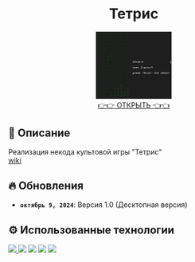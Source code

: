 

<h1 align="center">Тетрис</h1>
<div align="center">
<a href='https://azemcov.github.io/TETRIS'><img src="./src/tetris.gif" alt="Превью" width="30%"></a>
</div>

<div align="center">
<a href='https://azemcov.github.io/TETRIS'>👉👉 ОТКРЫТЬ 👈👈</a>
</div>

## 📖 Описание

Реализация некода культовой игры "Тетрис"
<br>
[wiki](https://ru.wikipedia.org/wiki/Тетрис)
<br>


## 🔥 Обновления

- **`октябрь 9, 2024`**: Версия 1.0 (Десктопная версия)

## ⚙️ Использованные технологии

<a href="https://developer.mozilla.org/en-US/docs/Web/JavaScript">  <img src="https://upload.wikimedia.org/wikipedia/commons/6/6a/JavaScript-logo.png" height="50px"></img> </a>
<a href="https://www.typescriptlang.org/"> <img src="https://upload.wikimedia.org/wikipedia/commons/4/4c/Typescript_logo_2020.svg" height="50px"></img></a>
<a href="https://react.dev/"> <img src="https://upload.wikimedia.org/wikipedia/commons/a/a7/React-icon.svg" height="50px"></img></a>
<a href="https://html.spec.whatwg.org/multipage/"> <img src="https://upload.wikimedia.org/wikipedia/commons/3/38/HTML5_Badge.svg" height="50px"></img></a>
<a href="https://www.w3.org/Style/CSS/Overview.en.html"> <img src="https://upload.wikimedia.org/wikipedia/commons/6/62/CSS3_logo.svg" height="50px"></img></a>






